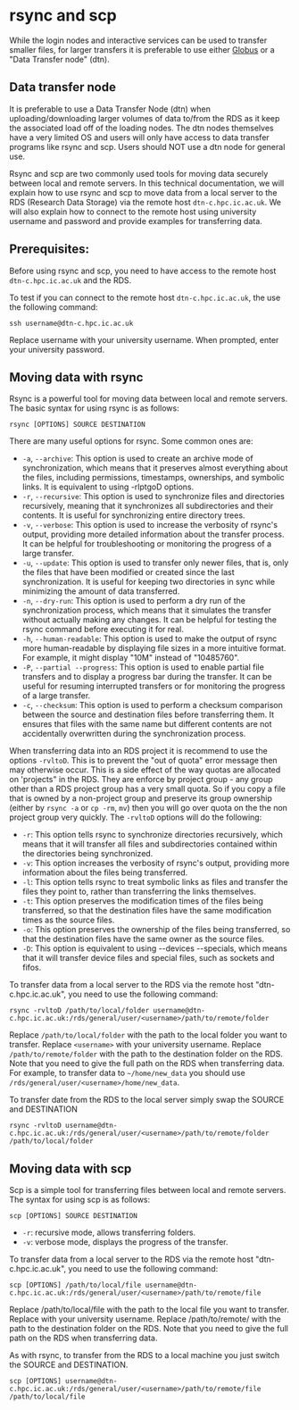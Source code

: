 # rsync and scp

While the login nodes and interactive services can be used to transfer smaller files, for larger transfers it is preferable to use either [Globus](./globus.md) or a "Data Transfer node" (dtn).

## Data transfer node

It is preferable to use a Data Transfer Node (dtn) when uploading/downloading larger volumes of data to/from the RDS as it keep the associated load off of the loading nodes. The dtn nodes themselves have a very limited OS and users will only have access to data transfer programs like rsync and scp. Users should NOT use a dtn node for general use.

Rsync and scp are two commonly used tools for moving data securely between local and remote servers. In this technical documentation, we will explain how to use rsync and scp to move data from a local server to the RDS (Research Data Storage) via the remote host `dtn-c.hpc.ic.ac.uk`. We will also explain how to connect to the remote host using university username and password and provide examples for transferring data.

## Prerequisites:
Before using rsync and scp, you need to have access to the remote host `dtn-c.hpc.ic.ac.uk` and the RDS.

To test if you can connect to the remote host `dtn-c.hpc.ic.ac.uk`, the use the following command:


```console
ssh username@dtn-c.hpc.ic.ac.uk
```

Replace username with your university username. When prompted, enter your university password.

## Moving data with rsync
Rsync is a powerful tool for moving data between local and remote servers. The basic syntax for using rsync is as follows:

```console
rsync [OPTIONS] SOURCE DESTINATION
```

There are many useful options for rsync. Some common ones are:

* `-a`, `--archive`: This option is used to create an archive mode of synchronization, which means that it preserves almost everything about the files, including permissions, timestamps, ownerships, and symbolic links. It is equivalent to using -rlptgoD options.
* `-r`, `--recursive`: This option is used to synchronize files and directories recursively, meaning that it synchronizes all subdirectories and their contents. It is useful for synchronizing entire directory trees.
* `-v`, `--verbose`: This option is used to increase the verbosity of rsync's output, providing more detailed information about the transfer process. It can be helpful for troubleshooting or monitoring the progress of a large transfer.
* `-u`, `--update`: This option is used to transfer only newer files, that is, only the files that have been modified or created since the last synchronization. It is useful for keeping two directories in sync while minimizing the amount of data transferred.
* `-n`, `--dry-run`: This option is used to perform a dry run of the synchronization process, which means that it simulates the transfer without actually making any changes. It can be helpful for testing the rsync command before executing it for real.
* `-h`, `--human-readable`: This option is used to make the output of rsync more human-readable by displaying file sizes in a more intuitive format. For example, it might display "10M" instead of "10485760".
* `-P`, `--partial --progress`: This option is used to enable partial file transfers and to display a progress bar during the transfer. It can be useful for resuming interrupted transfers or for monitoring the progress of a large transfer.
* `-c`, `--checksum`: This option is used to perform a checksum comparison between the source and destination files before transferring them. It ensures that files with the same name but different contents are not accidentally overwritten during the synchronization process.

When transferring data into an RDS project it is recommend to use the options `-rvltoD`. This is to prevent the "out of quota" error message then may otherwise occur. This is a side effect of the way quotas are allocated on 'projects" in the RDS. They are enforce by project group - any group other than a RDS project group has a very small quota. So if you copy a file that is owned by a non-project group and preserve its group ownership (either by `rsync -a` or `cp -rm`, `mv`) then you will go over quota on the the non project group very quickly. The `-rvltoD` options will do the following:

* `-r`: This option tells rsync to synchronize directories recursively, which means that it will transfer all files and subdirectories contained within the directories being synchronized.
* `-v`: This option increases the verbosity of rsync's output, providing more information about the files being transferred.
* `-l`: This option tells rsync to treat symbolic links as files and transfer the files they point to, rather than transferring the links themselves.
* `-t`: This option preserves the modification times of the files being transferred, so that the destination files have the same modification times as the source files.
* `-o`: This option preserves the ownership of the files being transferred, so that the destination files have the same owner as the source files.
* `-D`: This option is equivalent to using --devices --specials, which means that it will transfer device files and special files, such as sockets and fifos.

To transfer data from a local server to the RDS via the remote host "dtn-c.hpc.ic.ac.uk", you need to use the following command:

```console
rsync -rvltoD /path/to/local/folder username@dtn-c.hpc.ic.ac.uk:/rds/general/user/<username>/path/to/remote/folder
```

Replace `/path/to/local/folder` with the path to the local folder you want to transfer. Replace `<username>` with your university username. Replace `/path/to/remote/folder` with the path to the destination folder on the RDS. Note that you need to give the full path on the RDS when transferring data. For example, to transfer data to `~/home/new_data` you should use `/rds/general/user/<username>/home/new_data`.

To transfer date from the RDS to the local server simply swap the SOURCE and DESTINATION 

```console
rsync -rvltoD username@dtn-c.hpc.ic.ac.uk:/rds/general/user/<username>/path/to/remote/folder /path/to/local/folder
```

## Moving data with scp
Scp is a simple tool for transferring files between local and remote servers. The syntax for using scp is as follows:

```console
scp [OPTIONS] SOURCE DESTINATION
```

* `-r`: recursive mode, allows transferring folders.
* `-v`: verbose mode, displays the progress of the transfer.


To transfer data from a local server to the RDS via the remote host "dtn-c.hpc.ic.ac.uk", you need to use the following command:

```console
scp [OPTIONS] /path/to/local/file username@dtn-c.hpc.ic.ac.uk:/rds/general/user/<username>/path/to/remote/file
```

Replace /path/to/local/file with the path to the local file you want to transfer. Replace <username> with your university username. Replace /path/to/remote/ with the path to the destination folder on the RDS. Note that you need to give the full path on the RDS when transferring data.

As with rsync, to transfer from the RDS to a local machine you just switch the SOURCE and DESTINATION.

```console
scp [OPTIONS] username@dtn-c.hpc.ic.ac.uk:/rds/general/user/<username>/path/to/remote/file /path/to/local/file
```